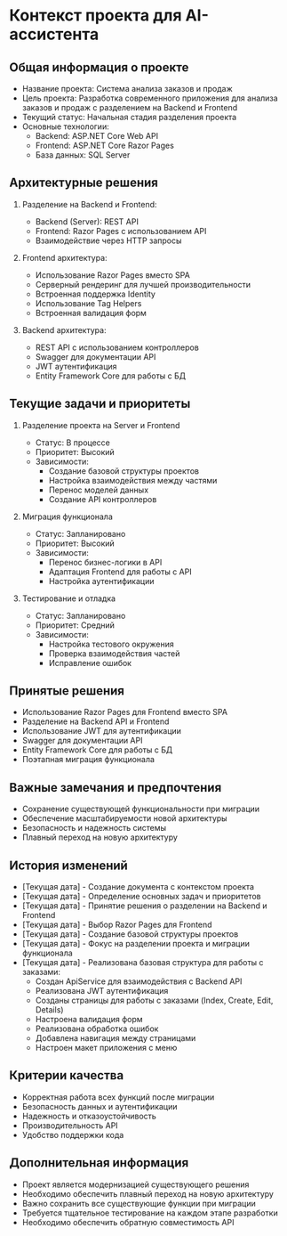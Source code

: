# Контекст проекта для AI-ассистента

## Общая информация о проекте
- Название проекта: Система анализа заказов и продаж
- Цель проекта: Разработка современного приложения для анализа заказов и продаж с разделением на Backend и Frontend
- Текущий статус: Начальная стадия разделения проекта
- Основные технологии: 
  - Backend: ASP.NET Core Web API
  - Frontend: ASP.NET Core Razor Pages
  - База данных: SQL Server

## Архитектурные решения
1. Разделение на Backend и Frontend:
   - Backend (Server): REST API
   - Frontend: Razor Pages с использованием API
   - Взаимодействие через HTTP запросы

2. Frontend архитектура:
   - Использование Razor Pages вместо SPA
   - Серверный рендеринг для лучшей производительности
   - Встроенная поддержка Identity
   - Использование Tag Helpers
   - Встроенная валидация форм

3. Backend архитектура:
   - REST API с использованием контроллеров
   - Swagger для документации API
   - JWT аутентификация
   - Entity Framework Core для работы с БД

## Текущие задачи и приоритеты
1. Разделение проекта на Server и Frontend
   - Статус: В процессе
   - Приоритет: Высокий
   - Зависимости: 
     - Создание базовой структуры проектов
     - Настройка взаимодействия между частями
     - Перенос моделей данных
     - Создание API контроллеров

2. Миграция функционала
   - Статус: Запланировано
   - Приоритет: Высокий
   - Зависимости:
     - Перенос бизнес-логики в API
     - Адаптация Frontend для работы с API
     - Настройка аутентификации

3. Тестирование и отладка
   - Статус: Запланировано
   - Приоритет: Средний
   - Зависимости:
     - Настройка тестового окружения
     - Проверка взаимодействия частей
     - Исправление ошибок

## Принятые решения
- Использование Razor Pages для Frontend вместо SPA
- Разделение на Backend API и Frontend
- Использование JWT для аутентификации
- Swagger для документации API
- Entity Framework Core для работы с БД
- Поэтапная миграция функционала

## Важные замечания и предпочтения
- Сохранение существующей функциональности при миграции
- Обеспечение масштабируемости новой архитектуры
- Безопасность и надежность системы
- Плавный переход на новую архитектуру

## История изменений
- [Текущая дата] - Создание документа с контекстом проекта
- [Текущая дата] - Определение основных задач и приоритетов
- [Текущая дата] - Принятие решения о разделении на Backend и Frontend
- [Текущая дата] - Выбор Razor Pages для Frontend
- [Текущая дата] - Создание базовой структуры проектов
- [Текущая дата] - Фокус на разделении проекта и миграции функционала
- [Текущая дата] - Реализована базовая структура для работы с заказами:
  - Создан ApiService для взаимодействия с Backend API
  - Реализована JWT аутентификация
  - Созданы страницы для работы с заказами (Index, Create, Edit, Details)
  - Настроена валидация форм
  - Реализована обработка ошибок
  - Добавлена навигация между страницами
  - Настроен макет приложения с меню

## Критерии качества
- Корректная работа всех функций после миграции
- Безопасность данных и аутентификации
- Надежность и отказоустойчивость
- Производительность API
- Удобство поддержки кода

## Дополнительная информация
- Проект является модернизацией существующего решения
- Необходимо обеспечить плавный переход на новую архитектуру
- Важно сохранить все существующие функции при миграции
- Требуется тщательное тестирование на каждом этапе разработки
- Необходимо обеспечить обратную совместимость API 